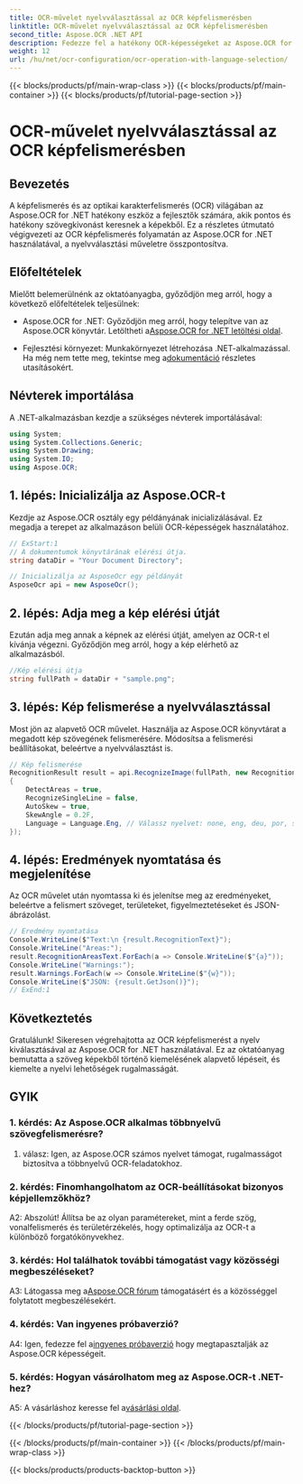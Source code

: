 ```yaml
---
title: OCR-művelet nyelvválasztással az OCR képfelismerésben
linktitle: OCR-művelet nyelvválasztással az OCR képfelismerésben
second_title: Aspose.OCR .NET API
description: Fedezze fel a hatékony OCR-képességeket az Aspose.OCR for .NET segítségével. Zökkenőmentesen vonja ki a szöveget a képekből.
weight: 12
url: /hu/net/ocr-configuration/ocr-operation-with-language-selection/
---
```


{{< blocks/products/pf/main-wrap-class >}}
{{< blocks/products/pf/main-container >}}
{{< blocks/products/pf/tutorial-page-section >}}

# OCR-művelet nyelvválasztással az OCR képfelismerésben

## Bevezetés

A képfelismerés és az optikai karakterfelismerés (OCR) világában az Aspose.OCR for .NET hatékony eszköz a fejlesztők számára, akik pontos és hatékony szövegkivonást keresnek a képekből. Ez a részletes útmutató végigvezeti az OCR képfelismerés folyamatán az Aspose.OCR for .NET használatával, a nyelvválasztási műveletre összpontosítva.

## Előfeltételek

Mielőtt belemerülnénk az oktatóanyagba, győződjön meg arról, hogy a következő előfeltételek teljesülnek:

-  Aspose.OCR for .NET: Győződjön meg arról, hogy telepítve van az Aspose.OCR könyvtár. Letöltheti a[Aspose.OCR for .NET letöltési oldal](https://releases.aspose.com/ocr/net/).

- Fejlesztési környezet: Munkakörnyezet létrehozása .NET-alkalmazással. Ha még nem tette meg, tekintse meg a[dokumentáció](https://reference.aspose.com/ocr/net/) részletes utasításokért.

## Névterek importálása

A .NET-alkalmazásban kezdje a szükséges névterek importálásával:

```csharp
using System;
using System.Collections.Generic;
using System.Drawing;
using System.IO;
using Aspose.OCR;
```

## 1. lépés: Inicializálja az Aspose.OCR-t

Kezdje az Aspose.OCR osztály egy példányának inicializálásával. Ez megadja a terepet az alkalmazáson belüli OCR-képességek használatához.

```csharp
// ExStart:1
// A dokumentumok könyvtárának elérési útja.
string dataDir = "Your Document Directory";

// Inicializálja az AsposeOcr egy példányát
AsposeOcr api = new AsposeOcr();
```

## 2. lépés: Adja meg a kép elérési útját

Ezután adja meg annak a képnek az elérési útját, amelyen az OCR-t el kívánja végezni. Győződjön meg arról, hogy a kép elérhető az alkalmazásból.

```csharp
//Kép elérési útja
string fullPath = dataDir + "sample.png";
```

## 3. lépés: Kép felismerése a nyelvválasztással

Most jön az alapvető OCR művelet. Használja az Aspose.OCR könyvtárat a megadott kép szövegének felismerésére. Módosítsa a felismerési beállításokat, beleértve a nyelvválasztást is.

```csharp
// Kép felismerése
RecognitionResult result = api.RecognizeImage(fullPath, new RecognitionSettings
{
    DetectAreas = true,
    RecognizeSingleLine = false,
    AutoSkew = true,
    SkewAngle = 0.2F,
    Language = Language.Eng, // Válassz nyelvet: none, eng, deu, por, spa, fra, ita, cze, dan, dum, est, fin, lav, lit, nor, pol, rum, srp_hrv, slk, slv, swe, chi
});
```

## 4. lépés: Eredmények nyomtatása és megjelenítése

Az OCR művelet után nyomtassa ki és jelenítse meg az eredményeket, beleértve a felismert szöveget, területeket, figyelmeztetéseket és JSON-ábrázolást.

```csharp
// Eredmény nyomtatása
Console.WriteLine($"Text:\n {result.RecognitionText}");
Console.WriteLine("Areas:");
result.RecognitionAreasText.ForEach(a => Console.WriteLine($"{a}"));
Console.WriteLine("Warnings:");
result.Warnings.ForEach(w => Console.WriteLine($"{w}"));
Console.WriteLine($"JSON: {result.GetJson()}");
// ExEnd:1
```

## Következtetés

Gratulálunk! Sikeresen végrehajtotta az OCR képfelismerést a nyelv kiválasztásával az Aspose.OCR for .NET használatával. Ez az oktatóanyag bemutatta a szöveg képekből történő kiemelésének alapvető lépéseit, és kiemelte a nyelvi lehetőségek rugalmasságát.

## GYIK

### 1. kérdés: Az Aspose.OCR alkalmas többnyelvű szövegfelismerésre?

1. válasz: Igen, az Aspose.OCR számos nyelvet támogat, rugalmasságot biztosítva a többnyelvű OCR-feladatokhoz.

### 2. kérdés: Finomhangolhatom az OCR-beállításokat bizonyos képjellemzőkhöz?

A2: Abszolút! Állítsa be az olyan paramétereket, mint a ferde szög, vonalfelismerés és területérzékelés, hogy optimalizálja az OCR-t a különböző forgatókönyvekhez.

### 3. kérdés: Hol találhatok további támogatást vagy közösségi megbeszéléseket?

 A3: Látogassa meg a[Aspose.OCR fórum](https://forum.aspose.com/c/ocr/16) támogatásért és a közösséggel folytatott megbeszélésekért.

### 4. kérdés: Van ingyenes próbaverzió?

 A4: Igen, fedezze fel a[ingyenes próbaverzió](https://releases.aspose.com/) hogy megtapasztalják az Aspose.OCR képességeit.

### 5. kérdés: Hogyan vásárolhatom meg az Aspose.OCR-t .NET-hez?

 A5: A vásárláshoz keresse fel a[vásárlási oldal](https://purchase.aspose.com/buy).

{{< /blocks/products/pf/tutorial-page-section >}}

{{< /blocks/products/pf/main-container >}}
{{< /blocks/products/pf/main-wrap-class >}}

{{< blocks/products/products-backtop-button >}}
